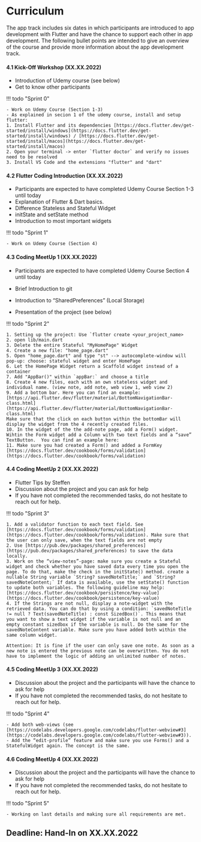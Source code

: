 # Curriculum
The app track includes six dates in which participants are introduced to app development with Flutter and have the chance to support each other in app development. The following bullet points are intended to give an overview of the course and provide more information about the app development track.

#### 4.1 Kick-Off Workshop (XX.XX.2022)
- Introduction of Udemy course (see below)
- Get to know other participants

!!! todo "Sprint 0"
    
    - Work on Udemy Course (Section 1-3)
    - As explained in secion 1 of the udemy course, install and setup flutter:
    1. Install Flutter and its dependencies [https://docs.flutter.dev/get-started/install/windows](https://docs.flutter.dev/get-started/install/windows) / [https://docs.flutter.dev/get-started/install/macos](https://docs.flutter.dev/get-started/install/macos)
    2. Open your terminal -> enter `flutter doctor` and verify no issues need to be resolved
    3. Install VS Code and the extensions "flutter" and "dart"


#### 4.2 Flutter Coding Introduction (XX.XX.2022)
- Participants are expected to have completed Udemy Course Section 1-3 until today
- Explanation of Flutter & Dart basics.
- Difference Stateless and Stateful Widget
- initState and setState method
- Introduction to most important widgets

!!! todo "Sprint 1"
    
    - Work on Udemy Course (Section 4)


#### 4.3 Coding MeetUp 1 (XX.XX.2022)
- Participants are expected to have completed Udemy Course Section 4 until today

- Brief Introduction to git
- Introduction to “SharedPreferences” (Local Storage)
- Presentation of the project (see below)

!!! todo "Sprint 2"
    
    1. Setting up the project: Use `flutter create <your_project_name>
    2. open lib/main.dart
    3. Delete the entire Stateful "MyHomePage" Widget
    4. Create a new file: "home_page.dart"
    5. Open "home_page.dart" and type "st" --> autocomplete-window will pop-up: choose: stateful widget and enter HomePage
    6. Let the HomePage Widget return a Scaffold widget instead of a container
    7. Add "AppBar()" within `appBar:` and choose a title
    8. Create 4 new files, each with an own stateless widget and individual name. (view note, add note, web view 1, web view 2)
    9. Add a bottom bar. Here you can find an example:
    [https://api.flutter.dev/flutter/material/BottomNavigationBar-class.html](https://api.flutter.dev/flutter/material/BottomNavigationBar-class.html)
    Make sure that the click on each button within the bottomBar will display the widget from the 4 recently created files.
    10. In the widget of the the add-note page, add a Form() widget. Wihtin the Form widget add a Column with two text fields and a “save” TextButton.  You can find an example here:
    11. Make sure you had created a Form() and added a FormKey [https://docs.flutter.dev/cookbook/forms/validation](https://docs.flutter.dev/cookbook/forms/validation) 


#### 4.4 Coding MeetUp 2 (XX.XX.2022)
- Flutter Tips by Steffen
- Discussion about the project and you can ask for help
- If you have not completed the recommended tasks, do not hesitate to reach out for help.

!!! todo "Sprint 3"
    
    1. Add a validator function to each text field. See [https://docs.flutter.dev/cookbook/forms/validation](https://docs.flutter.dev/cookbook/forms/validation). Make sure that the user can only save, when the text fields are not empty
    2. Use [https://pub.dev/packages/shared_preferences](https://pub.dev/packages/shared_preferences) to save the data locally.
    3. Work on the “view-notes”-page: make sure you create a Stateful widget and check whether you have saved data every time you open the page. To do that, make the check in the initState() method. create a nullable String variable `String? savedNoteTitle;` and `String? savedNoteContent;` If data is available, use the setState() function to update both variables. The following guideline may help: [https://docs.flutter.dev/cookbook/persistence/key-value](https://docs.flutter.dev/cookbook/persistence/key-value) 
    4. If the Strings are not null, display a note-widget with the retrieved data. You can do that by using a condition: `savedNoteTitle != null ? Text(savedNoteTitle) : const SizedBox()`. This means that you want to show a text widget if the variable is not null and an empty constant sizedbox if the variable is null. Do the same for the savedNoteContent variable. Make sure you have added both within the same column widget.

    Attention: It is fine if the user can only save one note. As soon as a new note is entered the previous note can be overwritten. You do not have to implement the logic of adding an unlimited number of notes.
    

#### 4.5 Coding MeetUp 3 (XX.XX.2022)
- Discussion about the project and the participants will have the chance to ask for help
- If you have not completed the recommended tasks, do not hesitate to reach out for help.

!!! todo "Sprint 4"
    
    - Add both web-views (see [https://codelabs.developers.google.com/codelabs/flutter-webview#3](https://codelabs.developers.google.com/codelabs/flutter-webview#3)).
    - Add the “edit-profile” feature and make sure you use Forms() and a StatefulWidget again. The concept is the same.


#### 4.6 Coding MeetUp 4 (XX.XX.2022)
- Discussion about the project and the participants will have the chance to ask for help
- If you have not completed the recommended tasks, do not hesitate to reach out for help.


!!! todo "Sprint 5"
    
    - Working on last details and making sure all requirements are met. 


## Deadline: Hand-In on XX.XX.2022
